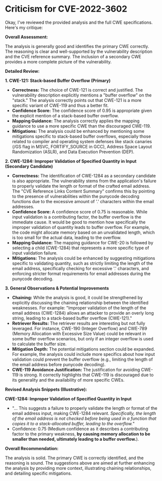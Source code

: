 # Criticism for CVE-2022-3602

Okay, I've reviewed the provided analysis and the full CWE specifications. Here's my critique:

**Overall Assessment:**

The analysis is generally good and identifies the primary CWE correctly. The reasoning is clear and well-supported by the vulnerability description and the CVE reference summary. The inclusion of a secondary CWE provides a more complete picture of the vulnerability.

**Detailed Review:**

**1. CWE-121: Stack-based Buffer Overflow (Primary)**

*   **Correctness:**  The choice of CWE-121 is correct and justified. The vulnerability description explicitly mentions a "buffer overflow" on the "stack."  The analysis correctly points out that CWE-121 is a more specific variant of CWE-119 and thus a better fit.
*   **Confidence Score:** The confidence score of 0.95 is appropriate given the explicit mention of a stack-based buffer overflow.
*   **Mapping Guidance:** The analysis correctly applies the mapping guidance to use a more specific CWE than the discouraged CWE-119.
*   **Mitigations:** The analysis could be enhanced by mentioning some mitigations specific to stack-based buffer overflows, especially those related to compiler and operating system defenses like stack canaries (/GS flag in MSVC, FORTIFY_SOURCE in GCC), Address Space Layout Randomization (ASLR), and Data Execution Prevention (DEP).

**2. CWE-1284: Improper Validation of Specified Quantity in Input (Secondary Candidate)**

*   **Correctness:** The identification of CWE-1284 as a secondary candidate is also appropriate. The vulnerability stems from the application's failure to properly validate the length or format of the crafted email address. The "CVE Reference Links Content Summary" confirms this by pointing to the presence of vulnerabilities within the punycode decoding functions due to the excessive amount of '.' characters within the email addresses.
*   **Confidence Score:** A confidence score of 0.75 is reasonable. While input validation is a contributing factor, the buffer overflow is the immediate cause.  It would be good to mention how specifically the improper validation of quantity leads to buffer overflow. For example, the code might allocate memory based on an unvalidated length, which is too small for the actual data, leading to the overflow.
*   **Mapping Guidance:**  The mapping guidance for CWE-20 is followed by selecting a child (CWE-1284) that represents a more specific type of input validation failure.
*   **Mitigations:** The analysis could be enhanced by suggesting mitigations specific to validating quantity, such as strictly limiting the length of the email address, specifically checking for excessive '.' characters, and enforcing stricter format requirements for email addresses during the punycode decoding.

**3. General Observations & Potential Improvements**

*   **Chaining:** While the analysis is good, it could be strengthened by explicitly discussing the chaining relationship between the identified weaknesses. For example: "Improper validation of the length of the email address (CWE-1284) allows an attacker to provide an overly long string, leading to a stack-based buffer overflow (CWE-121)."
*   **Retriever Results:** The retriever results are interesting but not fully leveraged. For instance, CWE-190 (Integer Overflow) and CWE-789 (Memory Allocation with Excessive Size Value) could be relevant in some buffer overflow scenarios, but only if an integer overflow is used to calculate the buffer size.
*   **Mitigation Depth:** The potential mitigations section could be expanded. For example, the analysis could include more specifics about how input validation could prevent the buffer overflow (e.g., limiting the length of the email address before punycode decoding).
*   **CWE-119 Avoidance Justification:** The justification for avoiding CWE-119 is strong. It correctly highlights that CWE-119 is discouraged due to its generality and the availability of more specific CWEs.

**Revised Analysis Snippets (Illustrative):**

**CWE-1284: Improper Validation of Specified Quantity in Input**

*   "... This suggests a failure to properly validate the length or format of the email address input, making CWE-1284 relevant. *Specifically, the length of the email address is not checked before being used in a function that copies it to a stack-allocated buffer, leading to the overflow.*"
*   Confidence: 0.75 (Medium confidence as it describes a contributing factor to the primary weakness, **by causing memory allocation to be smaller than needed, ultimately leading to a buffer overflow.**).

**Overall Recommendation:**

The analysis is solid. The primary CWE is correctly identified, and the reasoning is sound. The suggestions above are aimed at further enhancing the analysis by providing more context, illustrating chaining relationships, and detailing specific mitigations.